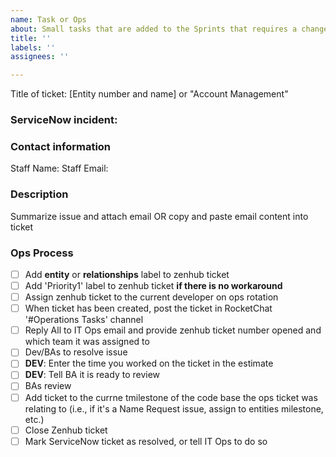 ```yaml
---
name: Task or Ops
about: Small tasks that are added to the Sprints that requires a change to any repos
title: ''
labels: ''
assignees: ''

---
```

Title of ticket: [Entity number and name] or "Account Management"

### ServiceNow incident:
### Contact information
Staff Name:
Staff Email:

### Description
Summarize issue and attach email OR copy and paste email content into ticket

### Ops Process
- [ ] Add **entity** or **relationships** label to zenhub ticket
- [ ] Add 'Priority1' label to zenhub ticket **if there is no workaround** 
- [ ] Assign zenhub ticket to the current developer on ops rotation
- [ ] When ticket has been created, post the ticket in RocketChat '#Operations Tasks' channel
- [ ] Reply All to IT Ops email and provide zenhub ticket number opened and which team it was assigned to
- [ ] Dev/BAs to resolve issue
- [ ] **DEV**: Enter the time you worked on the ticket in the estimate
- [ ] **DEV**: Tell BA it is ready to review
- [ ] BAs review
- [ ] Add ticket to the currne tmilestone of the code base the ops ticket was relating to (i.e., if it's a Name Request issue, assign to entities milestone, etc.)
- [ ] Close Zenhub ticket
- [ ] Mark ServiceNow ticket as resolved, or tell IT Ops to do so
